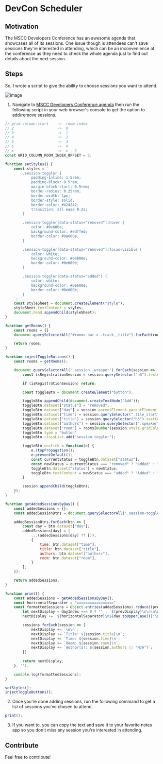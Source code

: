 # DevCon Scheduler

## Motivation

The MSCC Developers Conference has an awesome agenda that showcases all of its sessions. One issue though is attendees can't save sessions they're interested in attending, which can be an inconvenience at the conference as they need to check the whole agenda just to find out details about the next session.

## Steps

So, I wrote a script to give the ability to choose sessions you want to attend.

![image](https://github.com/user-attachments/assets/f8118d93-d167-4e12-9715-e52754724dea)

1. Navigate to [MSCC Developers Conference agenda](https://conference.mscc.mu/agenda) then run the following script in your web browser's console to get the option to add/remove sessions.
```js
// grid-column-start    ->  room index
// 2                    ->  0
// 3                    ->  1
// 4                    ->  2
// 5                    ->  3
// 6                    ->  4
// x                    ->  x - 2
const GRID_COLUMN_ROOM_INDEX_OFFSET = 2;

function setStyles() {
    const styles = `
        .session-toggler {
            padding-inline: 1.5rem;
            padding-block: 0.5rem;
            margin-block-start: 0.5rem;
            border-radius: 0.25rem;
            border-width: 1px;
            border-style: solid;
            border-color: #424242;
            transition: all ease 0.2s;
        }

        .session-toggler[data-status="removed"]:hover {
            color: #0e600e;
            background-color: #edffed;
            border-color: #0e600e;
        }

        .session-toggler[data-status="removed"]:focus-visible {
            color: white;
            background-color: #0e600e;
            border-color: #0e600e;
        }

        .session-toggler[data-status="added"] {
            color: white;
            background-color: #0e600e;
            border-color: #0e600e;
        }
    `;
    const styleSheet = document.createElement("style");
    styleSheet.textContent = styles;
    document.head.appendChild(styleSheet);
}

function getRooms() {
    const rooms = []
    document.querySelectorAll("#rooms-bar > .track__title").forEach(room => rooms.push(room.textContent.trim()));

    return rooms;
}

function injectToggleButtons() {
    const rooms = getRooms();

    document.querySelectorAll('.session__wrapper').forEach(session => {
        const isRegistrationSession = session.querySelector("h3").textContent === "Registration"

        if (isRegistrationSession) return;

        const toggleBtn = document.createElement("button");

        toggleBtn.appendChild(document.createTextNode("Add"));
        toggleBtn.dataset["status"] = "removed";
        toggleBtn.dataset["day"] = session.parentElement.parentElement.id.replace("agenda-", "");
        toggleBtn.dataset["time"] = session.querySelector(".tile_start").textContent.trim();
        toggleBtn.dataset["title"] = session.querySelector("h3").textContent.trim();
        toggleBtn.dataset["authors"] = session.querySelector(".speaker").textContent.trim().replace(/\s\s+/g, ', ');
        toggleBtn.dataset["room"] = rooms[Number(session.style.gridColumnStart) - GRID_COLUMN_ROOM_INDEX_OFFSET];
        toggleBtn.type = "button"
        toggleBtn.classList.add("session-toggler");

        toggleBtn.onclick = function(e) {
            e.stopPropagation();
            e.preventDefault();
            const currentStatus = toggleBtn.dataset["status"];
            const newStatus = currentStatus === "removed" ? "added" : "removed";
            toggleBtn.dataset["status"] = newStatus;
            toggleBtn.textContent = newStatus === "added" ? "Added" : "Add";
        }

        session.appendChild(toggleBtn);
    });
}

function getAddedSessionsByDay() {
    const addedSessions = {};
    const addedSessionBtns = document.querySelectorAll(".session-toggler[data-status='added']");

    addedSessionBtns.forEach(btn => {
        const day = btn.dataset["day"];
        addedSessions[day] = [
            ...(addedSessions[day] ?? []),
            {
                time: btn.dataset["time"],
                title: btn.dataset["title"],
                authors: btn.dataset["authors"],
                room: btn.dataset["room"],
            }
        ];
    });

    return addedSessions;
}

function print() {
    const addedSessions = getAddedSessionsByDay();
    const horizontalSeparator = "================="
    const formattedSessions = Object.entries(addedSessions).reduce((prevDisplay, [day, sessions], dayIndex) => {
        let nextDisplay = dayIndex === 0 ? "" : `${prevDisplay}\n\n\n\n`;
        nextDisplay += `${horizontalSeparator}\n${day.toUpperCase()}:\n${horizontalSeparator}`;

        sessions.forEach(session => {
            nextDisplay += `\n\n`;
            nextDisplay += `Title: ${session.title}\n`;
            nextDisplay += `Time: ${session.time}\n`;
            nextDisplay += `Room: ${session.room}\n`;
            nextDisplay += `Author(s): ${session.authors || "N/A"}`;
        })
        
        return nextDisplay;
    }, '');

    console.log(formattedSessions);
}

setStyles();
injectToggleButtons();
```

2. Once you're done adding sessions, run the following command to get a list of sessions you've chosen to attend.

```js
print();
```

3. If you want to, you can copy the text and save it to your favorite notes app so you don't miss any session you're interested in attending.

## Contribute

Feel free to contribute!
